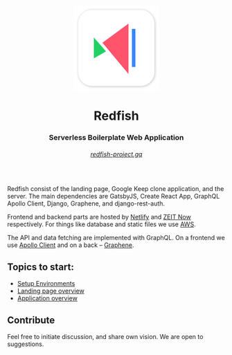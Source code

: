 <p align="center">
  <a href="https://redfish-project.gq/"><img src="/img/logo@2x.png" width="196" /></a>
  <h1 align="center">Redfish</h1>
  <h3 align="center">Serverless Boilerplate Web Application</h3>
  <h6 align="center"><a  href="https://redfish-project.gq/">redfish-project.gq</a></h6>
</p>

<br/>

Redfish consist of the landing page, Google Keep clone application, and the server. The main dependencies are GatsbyJS, Create React App, GraphQL Apollo Client, Django, Graphene, and django-rest-auth.

Frontend and backend parts are hosted by [Netlify](https://netlify.com) and [ZEIT Now](https://zeit.co/) respectively. For things like database and static files we use [AWS](https://aws.amazon.com/).

The API and data fetching are implemented with GraphQL. On a frontend we use [Apollo Client](https://www.apollographql.com/docs/react/) and on a back – [Graphene](https://graphene-python.org/).

## Topics to start:

-   [Setup Environments](https://redfish-project.gq/docs/environments)
-   [Landing page overview](https://redfish-project.gq/docs/landing-page)
-   [Application overview](https://redfish-project.gq/docs/application)

## Contribute

Feel free to initiate discussion, and share own vision. We are open to suggestions. 

